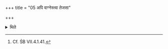 +++
title = "05 अपि वाग्नेस्त्वा तेजसा"

+++

<details><summary>थिते</summary>

5. Or with agnestva tejasā sādayāmi... (he places the ladle) made out of Kārṣmarya-wood and full of ghee to the south of the golden man; with indrasya tvāujusā sādayāmi... (he places the ladle) made out of Udumbara wood full of curds to the north of the golden man[^1].  

[^1]: Cf. ŚB VII.4.1.41.  
</details>
